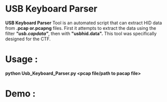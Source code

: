# USB Keyboard Parser

**USB Keyboard Parser** Tool is an automated script that can extract HID data from **.pcap or.pcapng** files. First it attempts to extract the data using the filter **_"usb.capdata"_**, then with **"usbhid.data".** This tool was specifically designed for the CTF.

# Usage :

**python Usb_Keyboard_Parser.py <pcap file/path to pacap file>**


# Demo :

